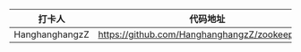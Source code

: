 | 打卡人  |               代码地址                |
| :-----: | :-----------------------------------: |
| HanghanghangzZ | https://github.com/HanghanghangzZ/zookeeperAPI |
